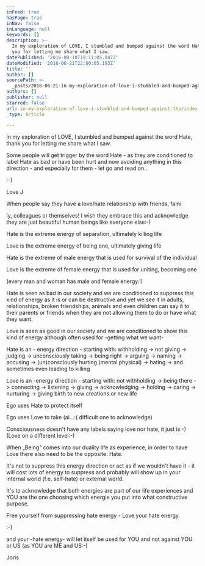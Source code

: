 ```yaml
---
inFeed: true
hasPage: true
inNav: false
inLanguage: null
keywords: []
description: >-
  In my exploration of LOVE, I stumbled and bumped against the word Hate, thank
  you for letting me share what I saw.
datePublished: '2016-08-18T19:11:05.047Z'
dateModified: '2016-06-21T22:00:05.193Z'
title: ''
author: []
sourcePath: >-
  _posts/2016-06-21-in-my-exploration-of-love-i-stumbled-and-bumped-against-the.md
authors: []
publisher: null
starred: false
url: in-my-exploration-of-love-i-stumbled-and-bumped-against-the/index.html
_type: Article

---
```

In my exploration of LOVE, I stumbled and bumped against the word Hate, thank you for letting me share what I saw.

Some people will get trigger by the word Hate - as they are conditioned to label Hate as bad or have been hurt and now avoiding anything in this direction - and especially for them - let go and read on..

:-)

Love J

When people say they have a love/hate relationship with friends, fami

ly, colleagues or themselves! I wish they embrace this and acknowledge they are just beautiful human beings like everyone else:-)

Hate is the extreme energy of separation, ultimately killing life

Love is the extreme energy of being one, ultimately giving life

Hate is the extreme of male energy that is used for survival of the individual

Love is the extreme of female energy that is used for uniting, becoming one

(every man and woman has male and female energy.!)

Hate is seen as bad in our society and we are conditioned to suppress this kind of energy as it is or can be destructive and yet we see it in adults, relationships, broken friendships, animals and even children can say it to their parents or friends when they are not allowing them to do or have what they want.

Love is seen as good in our society and we are conditioned to show this kind of energy although often used for -getting what we want-

Hate is an - energy direction - starting with: withholding -\> not giving -\> judging -\> unconsciously taking -\> being right -\> arguing -\> naming -\> accusing -\> (un)consciously hurting (mental physical) -\> hating -\> and sometimes even leading to killing

Love is an -energy direction - starting with: not withholding -\> being there -\> connecting -\> listening -\> giving -\> acknowledging -\> holding -\> caring -\> nurturing -\> giving birth to new creations or new life

Ego uses Hate to protect itself

Ego uses Love to take (ai...:( difficult one to acknowledge)

Consciousness doesn't have any labels saying love nor hate, it just is:-) (Love on a different level:-)

When „Being" comes into our duality life as experience, in order to have Love there also need to be the opposite: Hate.

It's not to suppress this energy direction or act as if we wouldn't have it - it will cost lots of energy to suppress and probably will show up in your internal world (f.e. self-hate) or external world.

It's to acknowledge that both energies are part of our life experiences and YOU are the one choosing which energie you put into what constructive purpose.

Free yourself from suppressing hate energy - Love your hate energy

:-)

and your -hate energy- will let itself be used for YOU and not against YOU or US (as YOU are ME and US:-)

Joris